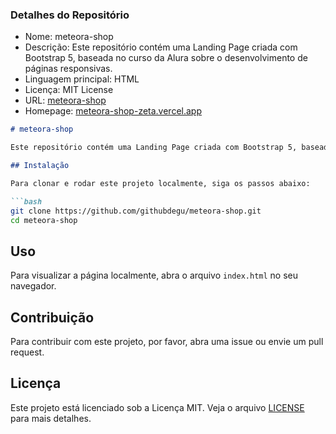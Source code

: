 ### Detalhes do Repositório

- Nome: meteora-shop
- Descrição: Este repositório contém uma Landing Page criada com Bootstrap 5, baseada no curso da Alura sobre o desenvolvimento de páginas responsivas.
- Linguagem principal: HTML
- Licença: MIT License
- URL: [meteora-shop](https://github.com/githubdegu/meteora-shop)
- Homepage: [meteora-shop-zeta.vercel.app](https://meteora-shop-zeta.vercel.app)

```markdown
# meteora-shop

Este repositório contém uma Landing Page criada com Bootstrap 5, baseada no curso da Alura sobre o desenvolvimento de páginas responsivas.

## Instalação

Para clonar e rodar este projeto localmente, siga os passos abaixo:

```bash
git clone https://github.com/githubdegu/meteora-shop.git
cd meteora-shop
```

## Uso

Para visualizar a página localmente, abra o arquivo `index.html` no seu navegador.

## Contribuição

Para contribuir com este projeto, por favor, abra uma issue ou envie um pull request.

## Licença

Este projeto está licenciado sob a Licença MIT. Veja o arquivo [LICENSE](LICENSE) para mais detalhes.
